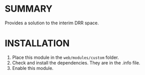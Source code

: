 # SUMMARY

Provides a solution to the interim DRR space.

# INSTALLATION

1. Place this module in the `web/modules/custom` folder.
2. Check and install the dependencies. They are in the .info file.
3. Enable this module.
